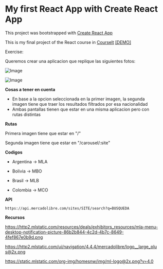 # My first React App with Create React App 

This project was bootstrapped with [Create React App](https://github.com/facebook/create-react-app) 

This is my final project of the React course in [CourseIt](https://www.courseit.io) [[DEMO]](https://juliponti.github.io/meli-react-app/)


Exercise:

Queremos crear una aplicacion que replique las siguientes fotos:

![Image](https://courseit-statics.nyc3.digitaloceanspaces.com/contenido/online/react/meli1.png)

![Image](https://courseit-statics.nyc3.digitaloceanspaces.com/contenido/online/react/meli2.png)

**Cosas a tener en cuenta**

- En base a la opcion seleccionada en la primer imagen, la segunda imagen tiene que traer los resultados filtrados por esa nacionalidad
- Ambas pantallas tienen que estar en una misma aplicacion pero con rutas distintas


**Rutas**

Primera imagen tiene que estar en "/"

Segunda imagen tiene que estar en "/carousel/:site"

**Codigos**

- Argentina -> MLA

- Bolivia -> MBO

- Brasil -> MLB

- Colombia -> MCO

**API**

`https://api.mercadolibre.com/sites/SITE/search?q=BUSQUEDA`

**Recursos**

https://http2.mlstatic.com/resources/deals/exhibitors_resources/mla-menu-desktop-notification-picture-86b2b844-4c2d-4b7c-8649-4fef867e0b9d.png

https://http2.mlstatic.com/ui/navigation/4.4.4/mercadolibre/logo__large_plus@2x.png

https://static.mlstatic.com/org-img/homesnw/img/ml-logo@2x.png?v=4.0
